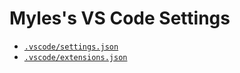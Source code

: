 # Myles's VS Code Settings

- [`.vscode/settings.json`](./.vscode/settings.json)
- [`.vscode/extensions.json`](./.vscode/extensions.json)
